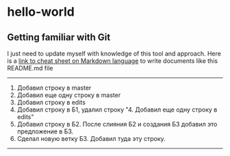 # hello-world
## Getting familiar with Git
I just need to update myself with knowledge of this tool and approach.
Here is a [link to cheat sheet on Markdown language](https://www.markdownguide.org/cheat-sheet/) to write documents like this README.md file

---
1. Добавил строку в master
2. Добавил еще одну строку в master
3. Добавил строку в edits
4. Добавил строку в Б1, удалил строку "4. Добавил еще одну строку в edits"
5. Добавил строку в Б2. После слияния Б2 и создания Б3 добавил это предложение в Б3.
6. Сделал новую ветку Б3. Добавил туда эту строку.
---